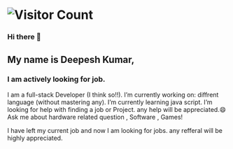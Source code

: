 #                                                       ![Visitor Count](https://profile-counter.glitch.me/{Deepeshgiri}/count.svg)
### Hi there 👋
 ## My name is Deepesh Kumar,
 ### I am actively looking for job.
I am a full-stack Developer (I think so!!).
I’m currently working on: diffrent language (without mastering any).
I’m currently learning java script.
I’m looking for help with finding a job or Project. any help will be appreciated.😄
Ask me about hardware related question , Software , Games!

I have left my current job and now I am looking for jobs. any refferal will be highly appreciated.
